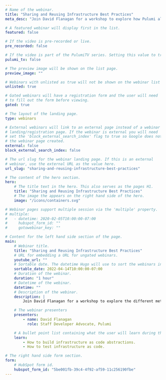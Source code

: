 ```yaml
---
# Name of the webinar.
title: "Sharing and Reusing Infrastructure Best Practices"
meta_desc: "Join David Flanagan for a workshop to explore how Pulumi allows you to build your own abstractions and keep your code clean, understandable, and testable."

# A featured webinar will display first in the list.
featured: false

# If the video is pre-recorded or live.
pre_recorded: false

# If the video is part of the PulumiTV series. Setting this value to true will list the video in the "PulumiTV" section.
pulumi_tv: false

# The preview image will be shown on the list page.
preview_image: ""

# Webinars with unlisted as true will not be shown on the webinar list
unlisted: true

# Gated webinars will have a registration form and the user will need
# to fill out the form before viewing.
gated: true

# The layout of the landing page.
type: webinars

# External webinars will link to an external page instead of a webinar
# landing/registration page. If the webinar is external you will need
# set the 'block_external_search_index' flag to true so Google does not index
# the webinar page created.
external: false
block_external_search_index: false

# The url slug for the webinar landing page. If this is an external
# webinar, use the external URL as the value here.
url_slug: "sharing-and-reusing-infrastructure-best-practices"

# The content of the hero section.
hero:
    # The title text in the hero. This also serves as the pages H1.
    title: "Sharing and Reusing Infrastructure Best Practices"
    # The image the appears on the right hand side of the hero.
    image: "/icons/containers.svg"

# Webinar pages support multiple session via the 'multiple' property.
# multiple:
#   - datetime: 2020-02-05T10:00:00-07:00
#     hubspot_form_id: ""
#     gotowebinar_key: ""

# Content for the left hand side section of the page.
main:
    # Webinar title.
    title: "Sharing and Reusing Infrastructure Best Practices"
    # URL for embedding a URL for ungated webinars.
    youtube_url: ""
    # Sortable date. The datetime Hugo will use to sort the webinars in date order.
    sortable_date: 2022-04-14T10:00:00-07:00
    # Duration of the webinar.
    duration: "1 hour"
    # Datetime of the webinar.
    datetime: ""
    # Description of the webinar.
    description: |
        Join David Flanagan for a workshop to explore the different methods that Pulumi provides to allow you to build your own abstractions and keep your code clean, understandable, and testable.

    # The webinar presenters
    presenters:
        - name: David Flanagan
          role: Staff Developer Advocate, Pulumi

    # A bullet point list containing what the user will learn during the webinar.
    learn:
        - How to build infrastructure as code abstractions.
        - How to test infrastructure as code.

# The right hand side form section.
form:
    # HubSpot form id.
    hubspot_form_id: "5be001fb-39c4-4f92-af59-11c256190fbe"
---
```

